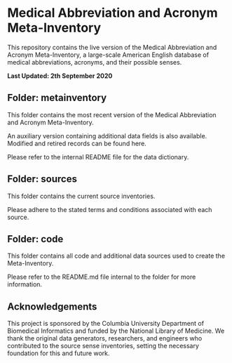 # Medical Abbreviation and Acronym Meta-Inventory

This repository contains the live version of the Medical Abbreviation and Acronym Meta-Inventory, a large-scale American English database of medical abbreviations, acronyms, and their possible senses.

**Last Updated: 2th September 2020**

## Folder: metainventory

This folder contains the most recent version of the Medical Abbreviation and Acronym Meta-Inventory.

An auxiliary version containing additional data fields is also available. Modified and retired records can be found here.

Please refer to the internal README file for the data dictionary.

## Folder: sources

This folder contains the current source inventories.

Please adhere to the stated terms and conditions associated with each source.

## Folder: code

This folder contains all code and additional data sources used to create the Meta-Inventory.

Please refer to the README.md file internal to the folder for more information.

## Acknowledgements

This project is sponsored by the Columbia University Department of Biomedical Informatics and funded by the National Library of Medicine. We thank the original data generators, researchers, and engineers who contributed to the source sense inventories, setting the necessary foundation for this and future work. 